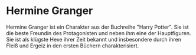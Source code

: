 # Hermine Granger
Hermine Granger ist ein Charakter aus der Buchreihe "Harry Potter". Sie ist die beste Freundin des Protagonisten und neben ihm eine der Hauptfiguren. Sie ist als klügste Hexe ihrer Zeit bekannt und insbesondere durch ihren Fleiß und Ergeiz in den ersten Büchern charakterisiert.

